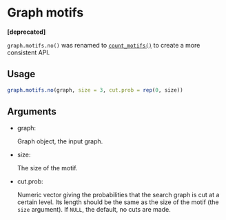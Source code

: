 # Graph motifs

**\[deprecated\]**

`graph.motifs.no()` was renamed to
[`count_motifs()`](https://r.igraph.org/reference/count_motifs.md) to
create a more consistent API.

## Usage

``` r
graph.motifs.no(graph, size = 3, cut.prob = rep(0, size))
```

## Arguments

- graph:

  Graph object, the input graph.

- size:

  The size of the motif.

- cut.prob:

  Numeric vector giving the probabilities that the search graph is cut
  at a certain level. Its length should be the same as the size of the
  motif (the `size` argument). If `NULL`, the default, no cuts are made.
